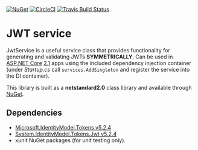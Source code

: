 [![NuGet](https://img.shields.io/nuget/v/GlitchedPolygons.Services.JwtService.svg)](https://www.nuget.org/packages/GlitchedPolygons.Services.JwtService) [![CircleCI](https://circleci.com/gh/GlitchedPolygons/JwtService.svg?style=shield)](https://circleci.com/gh/GlitchedPolygons/JwtService) [![Travis Build Status](https://travis-ci.org/GlitchedPolygons/JwtService.svg?branch=master)](https://travis-ci.org/GlitchedPolygons/JwtService)

# JWT service

JwtService is a useful service class that provides functionality for generating and validating JWTs **SYMMETRICALLY**.
Can be used in [ASP.NET Core](https://docs.microsoft.com/en-us/aspnet/core/?view=aspnetcore-2.1) [2.1](https://docs.microsoft.com/en-us/aspnet/core/release-notes/aspnetcore-2.1?view=aspnetcore-2.1) apps using the included dependency injection container (under _Startup.cs_ call `services.AddSingleton` and register the service into the DI container).

This library is built as a **netstandard2.0** class library and available through [NuGet](https://www.nuget.org/packages/GlitchedPolygons.Services.JwtService).

## Dependencies

* [Microsoft.IdentityModel.Tokens v5.2.4](https://www.nuget.org/packages/Microsoft.IdentityModel.Tokens/)
* [System.IdentityModel.Tokens.Jwt v5.2.4](https://www.nuget.org/packages/System.IdentityModel.Tokens.Jwt/)
* xunit NuGet packages (for unit testing only).
